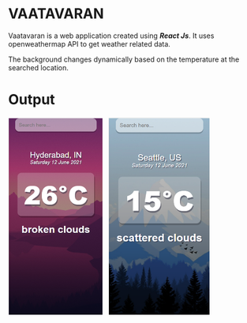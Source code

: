 # VAATAVARAN 
<p>
  Vaatavaran is a web application created using <b><i>React Js</i></b>. It uses openweathermap API to get weather related data.
</p>
<p>
  The background changes dynamically based on the temperature at the searched location.
</p>

# Output 
<div>
<img src="result/output1.png" height="400" />
  &nbsp;
<img src="result/output2.png" height="400" />
</div>
